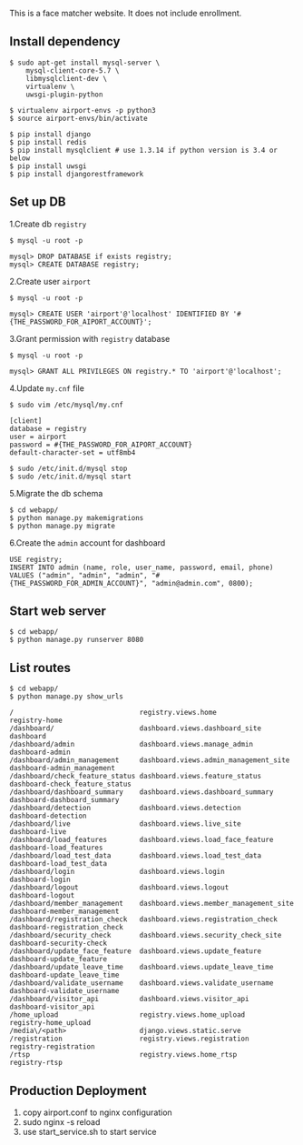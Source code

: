 This is a face matcher website.
It does not include enrollment.


## Install dependency ##

```
$ sudo apt-get install mysql-server \
    mysql-client-core-5.7 \
    libmysqlclient-dev \
    virtualenv \
    uwsgi-plugin-python
```

```
$ virtualenv airport-envs -p python3
$ source airport-envs/bin/activate

$ pip install django
$ pip install redis
$ pip install mysqlclient # use 1.3.14 if python version is 3.4 or below
$ pip install uwsgi
$ pip install djangorestframework
```

## Set up DB ##

1.Create db `registry`

```
$ mysql -u root -p

mysql> DROP DATABASE if exists registry;
mysql> CREATE DATABASE registry;
```

2.Create user `airport`

```
$ mysql -u root -p

mysql> CREATE USER 'airport'@'localhost' IDENTIFIED BY '#{THE_PASSWORD_FOR_AIPORT_ACCOUNT}';
```

3.Grant permission with `registry` database

```
$ mysql -u root -p

mysql> GRANT ALL PRIVILEGES ON registry.* TO 'airport'@'localhost';
```

4.Update `my.cnf` file

```
$ sudo vim /etc/mysql/my.cnf

[client]
database = registry
user = airport
password = #{THE_PASSWORD_FOR_AIPORT_ACCOUNT}
default-character-set = utf8mb4

$ sudo /etc/init.d/mysql stop
$ sudo /etc/init.d/mysql start
```

5.Migrate the db schema

```
$ cd webapp/
$ python manage.py makemigrations
$ python manage.py migrate
```

6.Create the `admin` account for dashboard

```
USE registry;
INSERT INTO admin (name, role, user_name, password, email, phone) VALUES ("admin", "admin", "admin", "#{THE_PASSWORD_FOR_ADMIN_ACCOUNT}", "admin@admin.com", 0800);
```


## Start web server ##

```
$ cd webapp/
$ python manage.py runserver 8080
```

## List routes ##

```
$ cd webapp/
$ python manage.py show_urls

/       						registry.views.home     				registry-home
/dashboard/     				dashboard.views.dashboard_site  		dashboard
/dashboard/admin        		dashboard.views.manage_admin    		dashboard-admin
/dashboard/admin_management     dashboard.views.admin_management_site   dashboard-admin_management
/dashboard/check_feature_status dashboard.views.feature_status  		dashboard-check_feature_status
/dashboard/dashboard_summary    dashboard.views.dashboard_summary       dashboard-dashboard_summary
/dashboard/detection    		dashboard.views.detection       		dashboard-detection
/dashboard/live 				dashboard.views.live_site       		dashboard-live
/dashboard/load_features        dashboard.views.load_face_feature       dashboard-load_features
/dashboard/load_test_data       dashboard.views.load_test_data  		dashboard-load_test_data
/dashboard/login        		dashboard.views.login   				dashboard-login
/dashboard/logout       		dashboard.views.logout  				dashboard-logout
/dashboard/member_management    dashboard.views.member_management_site  dashboard-member_management
/dashboard/registration_check   dashboard.views.registration_check      dashboard-registration_check
/dashboard/security_check       dashboard.views.security_check_site     dashboard-security-check
/dashboard/update_face_feature  dashboard.views.update_feature  		dashboard-update_feature
/dashboard/update_leave_time    dashboard.views.update_leave_time       dashboard-update_leave_time
/dashboard/validate_username    dashboard.views.validate_username       dashboard-validate_username
/dashboard/visitor_api  		dashboard.views.visitor_api     		dashboard-visitor_api
/home_upload    				registry.views.home_upload      		registry-home_upload
/media\/<path>  				django.views.static.serve
/registration   				registry.views.registration     		registry-registration
/rtsp   						registry.views.home_rtsp        		registry-rtsp
```

## Production Deployment ##
1. copy airport.conf to nginx configuration
2. sudo nginx -s reload
3. use start_service.sh to start service

